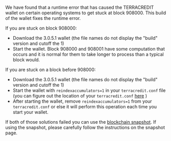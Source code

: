 We have found that a runtime error that has caused the TERRACREDIT wallet on certain operating systems to get stuck at block 908000. This build of the wallet fixes the runtime error.

If you are stuck on block 908000:
- Download the 3.0.5.1 wallet (the file names do not display the "build" version and cutoff the 1)
- Start the wallet. Block 908000 and 908001 have some computation that occurs and it is normal for them to take longer to process than a typical block would.

If you are stuck on a block before 908000:
- Download the 3.0.5.1 wallet (the file names do not display the "build" version and cutoff the 1)
- Start the wallet with `reindexaccumulators=1` in your `terracredit.conf` file (you can figure out the location of your `terracredit.conf` [here](https://terracredit.freshdesk.com/support/solutions/articles/30000004664-where-are-my-wallet-dat-blockchain-and-configuration-conf-files-located-) )
- After starting the wallet, remove `reindexaccumulators=1` from your `terracredit.conf` or else it will perform this operation each time you start your wallet.

If both of those solutions failed you can use the [blockchain snapshot](http://178.254.23.111/~pub/TERRACREDIT/Daily-Snapshots-Html/TERRACREDIT-Daily-Snapshots.html). If using the snapshot, please carefully follow the instructions on the snapshot page.